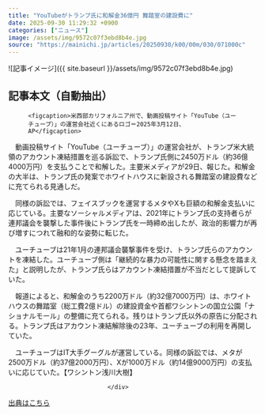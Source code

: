 ```yaml
---
title: "YouTubeがトランプ氏に和解金36億円 舞踏室の建設費に"
date: 2025-09-30 11:29:32 +0900
categories: ["ニュース"]
image: /assets/img/9572c07f3ebd8b4e.jpg
source: "https://mainichi.jp/articles/20250930/k00/00m/030/071000c"
---
```


![記事イメージ]({{ site.baseurl }}/assets/img/9572c07f3ebd8b4e.jpg)

## 記事本文（自動抽出）
<div><section class="articledetail-body" id="articledetail-body">




<div class="articledetail-image-left">
  <figure>
    
    <figcaption>米西部カリフォルニア州で、動画投稿サイト「YouTube（ユーチューブ）」の運営会社近くにあるロゴ＝2025年3月12日、AP</figcaption>
    
  </figure>
</div>

<p>　動画投稿サイト「YouTube（ユーチューブ）」の運営会社が、トランプ米大統領のアカウント凍結措置を巡る訴訟で、トランプ氏側に2450万ドル（約36億4000万円）を支払うことで和解した。主要米メディアが29日、報じた。和解金の大半は、トランプ氏の発案でホワイトハウスに新設される舞踏室の建設費などに充てられる見通しだ。</p>

<p>　同様の訴訟では、フェイスブックを運営するメタやXも巨額の和解金支払いに応じている。主要なソーシャルメディアは、2021年にトランプ氏の支持者らが連邦議会を襲撃した事件後にトランプ氏を一時締め出したが、政治的影響力が再び増すにつれて融和的な姿勢に転じた。</p>

	


<p>　ユーチューブは21年1月の連邦議会襲撃事件を受け、トランプ氏らのアカウントを凍結した。ユーチューブ側は「継続的な暴力の可能性に関する懸念を踏まえた」と説明したが、トランプ氏らはアカウント凍結措置が不当だとして提訴していた。</p>

<p>　報道によると、和解金のうち2200万ドル（約32億7000万円）は、ホワイトハウスの舞踏室（総工費2億ドル）の建設資金や首都ワシントンの国立公園「ナショナルモール」の整備に充てられる。残りはトランプ氏以外の原告に分配される。トランプ氏はアカウント凍結解除後の23年、ユーチューブの利用を再開していた。</p>

	


<p>　ユーチューブはIT大手グーグルが運営している。同様の訴訟では、メタが2500万ドル（約37億2000万円）、Xが1000万ドル（約14億9000万円）の支払いに応じていた。【ワシントン浅川大樹】</p>


</section>






								</div>

[出典はこちら](https://mainichi.jp/articles/20250930/k00/00m/030/071000c)
